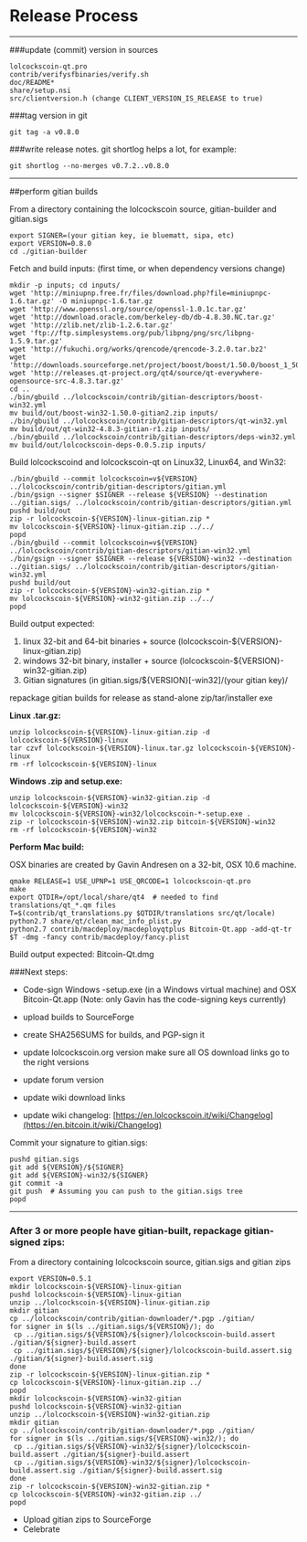 Release Process
====================

* * *

###update (commit) version in sources


	lolcockscoin-qt.pro
	contrib/verifysfbinaries/verify.sh
	doc/README*
	share/setup.nsi
	src/clientversion.h (change CLIENT_VERSION_IS_RELEASE to true)

###tag version in git

	git tag -a v0.8.0

###write release notes. git shortlog helps a lot, for example:

	git shortlog --no-merges v0.7.2..v0.8.0

* * *

##perform gitian builds

 From a directory containing the lolcockscoin source, gitian-builder and gitian.sigs
  
	export SIGNER=(your gitian key, ie bluematt, sipa, etc)
	export VERSION=0.8.0
	cd ./gitian-builder

 Fetch and build inputs: (first time, or when dependency versions change)

	mkdir -p inputs; cd inputs/
	wget 'http://miniupnp.free.fr/files/download.php?file=miniupnpc-1.6.tar.gz' -O miniupnpc-1.6.tar.gz
	wget 'http://www.openssl.org/source/openssl-1.0.1c.tar.gz'
	wget 'http://download.oracle.com/berkeley-db/db-4.8.30.NC.tar.gz'
	wget 'http://zlib.net/zlib-1.2.6.tar.gz'
	wget 'ftp://ftp.simplesystems.org/pub/libpng/png/src/libpng-1.5.9.tar.gz'
	wget 'http://fukuchi.org/works/qrencode/qrencode-3.2.0.tar.bz2'
	wget 'http://downloads.sourceforge.net/project/boost/boost/1.50.0/boost_1_50_0.tar.bz2'
	wget 'http://releases.qt-project.org/qt4/source/qt-everywhere-opensource-src-4.8.3.tar.gz'
	cd ..
	./bin/gbuild ../lolcockscoin/contrib/gitian-descriptors/boost-win32.yml
	mv build/out/boost-win32-1.50.0-gitian2.zip inputs/
	./bin/gbuild ../lolcockscoin/contrib/gitian-descriptors/qt-win32.yml
	mv build/out/qt-win32-4.8.3-gitian-r1.zip inputs/
	./bin/gbuild ../lolcockscoin/contrib/gitian-descriptors/deps-win32.yml
	mv build/out/lolcockscoin-deps-0.0.5.zip inputs/

 Build lolcockscoind and lolcockscoin-qt on Linux32, Linux64, and Win32:
  
	./bin/gbuild --commit lolcockscoin=v${VERSION} ../lolcockscoin/contrib/gitian-descriptors/gitian.yml
	./bin/gsign --signer $SIGNER --release ${VERSION} --destination ../gitian.sigs/ ../lolcockscoin/contrib/gitian-descriptors/gitian.yml
	pushd build/out
	zip -r lolcockscoin-${VERSION}-linux-gitian.zip *
	mv lolcockscoin-${VERSION}-linux-gitian.zip ../../
	popd
	./bin/gbuild --commit lolcockscoin=v${VERSION} ../lolcockscoin/contrib/gitian-descriptors/gitian-win32.yml
	./bin/gsign --signer $SIGNER --release ${VERSION}-win32 --destination ../gitian.sigs/ ../lolcockscoin/contrib/gitian-descriptors/gitian-win32.yml
	pushd build/out
	zip -r lolcockscoin-${VERSION}-win32-gitian.zip *
	mv lolcockscoin-${VERSION}-win32-gitian.zip ../../
	popd

  Build output expected:

  1. linux 32-bit and 64-bit binaries + source (lolcockscoin-${VERSION}-linux-gitian.zip)
  2. windows 32-bit binary, installer + source (lolcockscoin-${VERSION}-win32-gitian.zip)
  3. Gitian signatures (in gitian.sigs/${VERSION}[-win32]/(your gitian key)/

repackage gitian builds for release as stand-alone zip/tar/installer exe

**Linux .tar.gz:**

	unzip lolcockscoin-${VERSION}-linux-gitian.zip -d lolcockscoin-${VERSION}-linux
	tar czvf lolcockscoin-${VERSION}-linux.tar.gz lolcockscoin-${VERSION}-linux
	rm -rf lolcockscoin-${VERSION}-linux

**Windows .zip and setup.exe:**

	unzip lolcockscoin-${VERSION}-win32-gitian.zip -d lolcockscoin-${VERSION}-win32
	mv lolcockscoin-${VERSION}-win32/lolcockscoin-*-setup.exe .
	zip -r lolcockscoin-${VERSION}-win32.zip bitcoin-${VERSION}-win32
	rm -rf lolcockscoin-${VERSION}-win32

**Perform Mac build:**

  OSX binaries are created by Gavin Andresen on a 32-bit, OSX 10.6 machine.

	qmake RELEASE=1 USE_UPNP=1 USE_QRCODE=1 lolcockscoin-qt.pro
	make
	export QTDIR=/opt/local/share/qt4  # needed to find translations/qt_*.qm files
	T=$(contrib/qt_translations.py $QTDIR/translations src/qt/locale)
	python2.7 share/qt/clean_mac_info_plist.py
	python2.7 contrib/macdeploy/macdeployqtplus Bitcoin-Qt.app -add-qt-tr $T -dmg -fancy contrib/macdeploy/fancy.plist

 Build output expected: Bitcoin-Qt.dmg

###Next steps:

* Code-sign Windows -setup.exe (in a Windows virtual machine) and
  OSX Bitcoin-Qt.app (Note: only Gavin has the code-signing keys currently)

* upload builds to SourceForge

* create SHA256SUMS for builds, and PGP-sign it

* update lolcockscoin.org version
  make sure all OS download links go to the right versions

* update forum version

* update wiki download links

* update wiki changelog: [https://en.lolcockscoin.it/wiki/Changelog](https://en.bitcoin.it/wiki/Changelog)

Commit your signature to gitian.sigs:

	pushd gitian.sigs
	git add ${VERSION}/${SIGNER}
	git add ${VERSION}-win32/${SIGNER}
	git commit -a
	git push  # Assuming you can push to the gitian.sigs tree
	popd

-------------------------------------------------------------------------

### After 3 or more people have gitian-built, repackage gitian-signed zips:

From a directory containing lolcockscoin source, gitian.sigs and gitian zips

	export VERSION=0.5.1
	mkdir lolcockscoin-${VERSION}-linux-gitian
	pushd lolcockscoin-${VERSION}-linux-gitian
	unzip ../lolcockscoin-${VERSION}-linux-gitian.zip
	mkdir gitian
	cp ../lolcockscoin/contrib/gitian-downloader/*.pgp ./gitian/
	for signer in $(ls ../gitian.sigs/${VERSION}/); do
	 cp ../gitian.sigs/${VERSION}/${signer}/lolcockscoin-build.assert ./gitian/${signer}-build.assert
	 cp ../gitian.sigs/${VERSION}/${signer}/lolcockscoin-build.assert.sig ./gitian/${signer}-build.assert.sig
	done
	zip -r lolcockscoin-${VERSION}-linux-gitian.zip *
	cp lolcockscoin-${VERSION}-linux-gitian.zip ../
	popd
	mkdir lolcockscoin-${VERSION}-win32-gitian
	pushd lolcockscoin-${VERSION}-win32-gitian
	unzip ../lolcockscoin-${VERSION}-win32-gitian.zip
	mkdir gitian
	cp ../lolcockscoin/contrib/gitian-downloader/*.pgp ./gitian/
	for signer in $(ls ../gitian.sigs/${VERSION}-win32/); do
	 cp ../gitian.sigs/${VERSION}-win32/${signer}/lolcockscoin-build.assert ./gitian/${signer}-build.assert
	 cp ../gitian.sigs/${VERSION}-win32/${signer}/lolcockscoin-build.assert.sig ./gitian/${signer}-build.assert.sig
	done
	zip -r lolcockscoin-${VERSION}-win32-gitian.zip *
	cp lolcockscoin-${VERSION}-win32-gitian.zip ../
	popd

- Upload gitian zips to SourceForge
- Celebrate 
